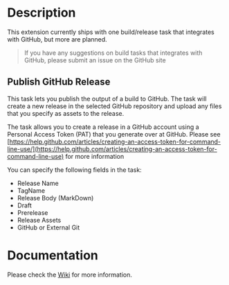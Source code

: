 # Description

This extension currently ships with one build/release task that integrates with GitHub, but more are planned.

>If you have any suggestions on build tasks that integrates with GitHub, please submit an issue on the GitHub site

## Publish GitHub Release
This task lets you publish the output of a build to GitHub. The task will create a new release in the selected GitHub repository and upload any files that you specify as assets to the release.

The task allows you to create a release in a GitHub account using a Personal Access Token (PAT) that you generate over at GitHub. Please see [https://help.github.com/articles/creating-an-access-token-for-command-line-use/](https://help.github.com/articles/creating-an-access-token-for-command-line-use) for more information

You can specify the following fields in the task:

* Release Name
* TagName
* Release Body (MarkDown)
* Draft
* Prerelease
* Release Assets
* GitHub or External Git


# Documentation
Please check the [Wiki](https://github.com/jakobehn/vstsgithubtasks/wiki) for more information.